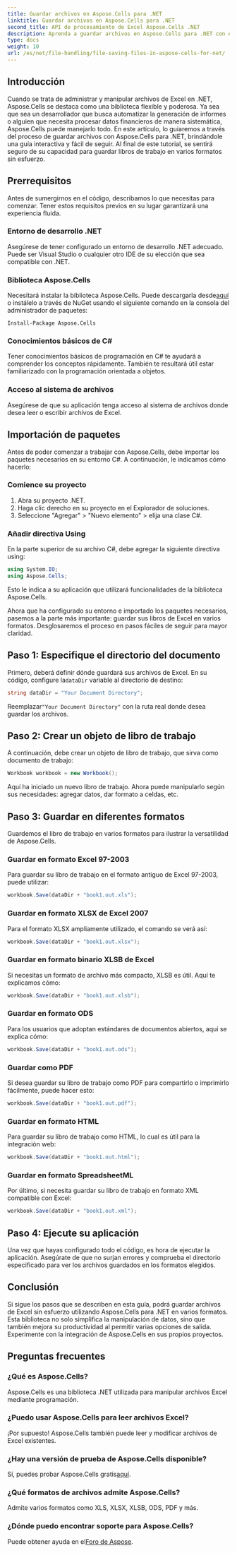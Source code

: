 ```yaml
---
title: Guardar archivos en Aspose.Cells para .NET
linktitle: Guardar archivos en Aspose.Cells para .NET
second_title: API de procesamiento de Excel Aspose.Cells .NET
description: Aprenda a guardar archivos en Aspose.Cells para .NET con esta guía paso a paso que cubre varios formatos de archivos.
type: docs
weight: 10
url: /es/net/file-handling/file-saving-files-in-aspose-cells-for-net/
---
```

## Introducción
Cuando se trata de administrar y manipular archivos de Excel en .NET, Aspose.Cells se destaca como una biblioteca flexible y poderosa. Ya sea que sea un desarrollador que busca automatizar la generación de informes o alguien que necesita procesar datos financieros de manera sistemática, Aspose.Cells puede manejarlo todo. En este artículo, lo guiaremos a través del proceso de guardar archivos con Aspose.Cells para .NET, brindándole una guía interactiva y fácil de seguir. Al final de este tutorial, se sentirá seguro de su capacidad para guardar libros de trabajo en varios formatos sin esfuerzo.

## Prerrequisitos

Antes de sumergirnos en el código, describamos lo que necesitas para comenzar. Tener estos requisitos previos en su lugar garantizará una experiencia fluida.

### Entorno de desarrollo .NET
Asegúrese de tener configurado un entorno de desarrollo .NET adecuado. Puede ser Visual Studio o cualquier otro IDE de su elección que sea compatible con .NET.

### Biblioteca Aspose.Cells
 Necesitará instalar la biblioteca Aspose.Cells. Puede descargarla desde[aquí](https://releases.aspose.com/cells/net/) o instálelo a través de NuGet usando el siguiente comando en la consola del administrador de paquetes:
```
Install-Package Aspose.Cells
```

### Conocimientos básicos de C#
Tener conocimientos básicos de programación en C# te ayudará a comprender los conceptos rápidamente. También te resultará útil estar familiarizado con la programación orientada a objetos.

### Acceso al sistema de archivos
Asegúrese de que su aplicación tenga acceso al sistema de archivos donde desea leer o escribir archivos de Excel. 

## Importación de paquetes

Antes de poder comenzar a trabajar con Aspose.Cells, debe importar los paquetes necesarios en su entorno C#. A continuación, le indicamos cómo hacerlo:

### Comience su proyecto
1. Abra su proyecto .NET.
2. Haga clic derecho en su proyecto en el Explorador de soluciones.
3. Seleccione "Agregar" > "Nuevo elemento" > elija una clase C#.

### Añadir directiva Using
En la parte superior de su archivo C#, debe agregar la siguiente directiva using:
```csharp
using System.IO;
using Aspose.Cells;
```
Esto le indica a su aplicación que utilizará funcionalidades de la biblioteca Aspose.Cells.

Ahora que ha configurado su entorno e importado los paquetes necesarios, pasemos a la parte más importante: guardar sus libros de Excel en varios formatos. Desglosaremos el proceso en pasos fáciles de seguir para mayor claridad.

## Paso 1: Especifique el directorio del documento

 Primero, deberá definir dónde guardará sus archivos de Excel. En su código, configure la`dataDir` variable al directorio de destino:

```csharp
string dataDir = "Your Document Directory"; 
```
 Reemplazar`"Your Document Directory"` con la ruta real donde desea guardar los archivos.

## Paso 2: Crear un objeto de libro de trabajo

A continuación, debe crear un objeto de libro de trabajo, que sirva como documento de trabajo:
```csharp
Workbook workbook = new Workbook(); 
```
Aquí ha iniciado un nuevo libro de trabajo. Ahora puede manipularlo según sus necesidades: agregar datos, dar formato a celdas, etc.

## Paso 3: Guardar en diferentes formatos

Guardemos el libro de trabajo en varios formatos para ilustrar la versatilidad de Aspose.Cells.

### Guardar en formato Excel 97-2003

Para guardar su libro de trabajo en el formato antiguo de Excel 97-2003, puede utilizar:
```csharp
workbook.Save(dataDir + "book1.out.xls"); 
```

### Guardar en formato XLSX de Excel 2007
Para el formato XLSX ampliamente utilizado, el comando se verá así:
```csharp
workbook.Save(dataDir + "book1.out.xlsx"); 
```

### Guardar en formato binario XLSB de Excel
Si necesitas un formato de archivo más compacto, XLSB es útil. Aquí te explicamos cómo:
```csharp
workbook.Save(dataDir + "book1.out.xlsb"); 
```

### Guardar en formato ODS
Para los usuarios que adoptan estándares de documentos abiertos, aquí se explica cómo:
```csharp
workbook.Save(dataDir + "book1.out.ods"); 
```

### Guardar como PDF
Si desea guardar su libro de trabajo como PDF para compartirlo o imprimirlo fácilmente, puede hacer esto:
```csharp
workbook.Save(dataDir + "book1.out.pdf"); 
```

### Guardar en formato HTML
Para guardar su libro de trabajo como HTML, lo cual es útil para la integración web:
```csharp
workbook.Save(dataDir + "book1.out.html"); 
```

### Guardar en formato SpreadsheetML
Por último, si necesita guardar su libro de trabajo en formato XML compatible con Excel:
```csharp
workbook.Save(dataDir + "book1.out.xml"); 
```

## Paso 4: Ejecute su aplicación 

Una vez que hayas configurado todo el código, es hora de ejecutar la aplicación. Asegúrate de que no surjan errores y comprueba el directorio especificado para ver los archivos guardados en los formatos elegidos. 

## Conclusión

Si sigue los pasos que se describen en esta guía, podrá guardar archivos de Excel sin esfuerzo utilizando Aspose.Cells para .NET en varios formatos. Esta biblioteca no solo simplifica la manipulación de datos, sino que también mejora su productividad al permitir varias opciones de salida. Experimente con la integración de Aspose.Cells en sus propios proyectos.

## Preguntas frecuentes

### ¿Qué es Aspose.Cells?  
Aspose.Cells es una biblioteca .NET utilizada para manipular archivos Excel mediante programación.

### ¿Puedo usar Aspose.Cells para leer archivos Excel?  
¡Por supuesto! Aspose.Cells también puede leer y modificar archivos de Excel existentes.

### ¿Hay una versión de prueba de Aspose.Cells disponible?  
 Sí, puedes probar Aspose.Cells gratis[aquí](https://releases.aspose.com/).

### ¿Qué formatos de archivos admite Aspose.Cells?  
Admite varios formatos como XLS, XLSX, XLSB, ODS, PDF y más.

### ¿Dónde puedo encontrar soporte para Aspose.Cells?  
 Puede obtener ayuda en el[Foro de Aspose](https://forum.aspose.com/c/cells/9).
